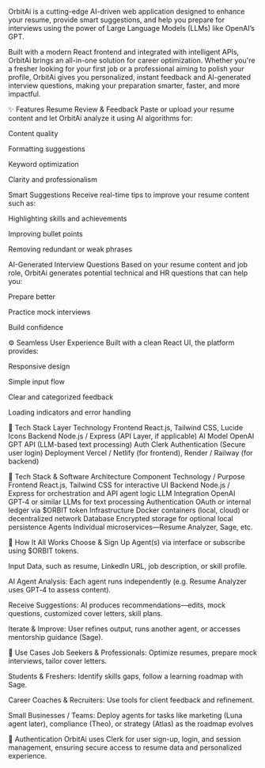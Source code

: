 OrbitAi is a cutting-edge AI-driven web application designed to enhance your resume, provide smart suggestions, and help you prepare for interviews using the power of Large Language Models (LLMs) like OpenAI’s GPT.

Built with a modern React frontend and integrated with intelligent APIs, OrbitAi brings an all-in-one solution for career optimization. Whether you're a fresher looking for your first job or a professional aiming to polish your profile, OrbitAi gives you personalized, instant feedback and AI-generated interview questions, making your preparation smarter, faster, and more impactful.

✨ Features
Resume Review & Feedback
Paste or upload your resume content and let OrbitAi analyze it using AI algorithms for:

Content quality

Formatting suggestions

Keyword optimization

Clarity and professionalism

Smart Suggestions
Receive real-time tips to improve your resume content such as:

Highlighting skills and achievements

Improving bullet points

Removing redundant or weak phrases

AI-Generated Interview Questions
Based on your resume content and job role, OrbitAi generates potential technical and HR questions that can help you:

Prepare better

Practice mock interviews

Build confidence

⚙️ Seamless User Experience
Built with a clean React UI, the platform provides:

Responsive design

Simple input flow

Clear and categorized feedback

Loading indicators and error handling

🧰 Tech Stack
Layer	Technology
Frontend	React.js, Tailwind CSS, Lucide Icons
Backend	Node.js / Express (API Layer, if applicable)
AI Model	OpenAI GPT API (LLM-based text processing)
Auth	Clerk Authentication (Secure user login)
Deployment	Vercel / Netlify (for frontend), Render / Railway (for backend)


🚀 Tech Stack & Software Architecture
Component	Technology / Purpose
Frontend	React.js, Tailwind CSS for interactive UI
Backend	Node.js / Express for orchestration and API agent logic
LLM Integration	OpenAI GPT‑4 or similar LLMs for text processing
Authentication	OAuth or internal ledger via $ORBIT token
Infrastructure	Docker containers (local, cloud) or decentralized network
Database	Encrypted storage for optional local persistence
Agents	Individual microservices—Resume Analyzer, Sage, etc.

🧭 How It All Works
Choose & Sign Up Agent(s) via interface or subscribe using $ORBIT tokens.

Input Data, such as resume, LinkedIn URL, job description, or skill profile.

AI Agent Analysis: Each agent runs independently (e.g. Resume Analyzer uses GPT‑4 to assess content).

Receive Suggestions: AI produces recommendations—edits, mock questions, customized cover letters, skill plans.

Iterate & Improve: User refines output, runs another agent, or accesses mentorship guidance (Sage).

🎯 Use Cases
Job Seekers & Professionals: Optimize resumes, prepare mock interviews, tailor cover letters.

Students & Freshers: Identify skills gaps, follow a learning roadmap with Sage.

Career Coaches & Recruiters: Use tools for client feedback and refinement.

Small Businesses / Teams: Deploy agents for tasks like marketing (Luna agent later), compliance (Theo), or strategy (Atlas) as the roadmap evolves 



🔐 Authentication
OrbitAi uses Clerk for user sign-up, login, and session management, ensuring secure access to resume data and personalized experience.

